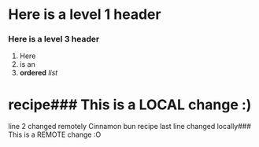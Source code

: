 # Here is a level 1 header
### Here is a level 3 header
1. Here
2. is an
3. **ordered** *list*

# recipe### This is a LOCAL change :)
line 2 changed remotely
Cinnamon bun recipe
last line changed locally### This is a REMOTE change :O
